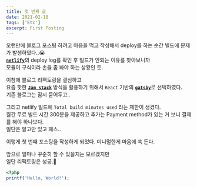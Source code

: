 ```yaml
---
title: 첫 번째 글
date: 2021-02-18
tags: ['Etc']
excerpt: First Posting
---
```


오랜만에 블로그 포스팅 하려고 마음을 먹고 작성해서 deploy를 하는 순간 빌드에 문제가 발생하였다..😭  
[**`netlify`**](https://www.netlify.com/)의 deploy log를 확인 후 빌드가 안되는 이유를 찾아보니까  
모듈이 구식이라 손을 좀 봐야 하는 상황인 듯.

이참에 블로그 리팩토링을 결심하고  
요즘 핫한 [**`Jam stack`**](https://jamstack.org/) 방식을 활용하기 위해서 `React` 기반의 [**`gatsby`**](https://www.gatsbyjs.com/)로 선택하였다.  
기존 블로그는 잠시 묻어두고..

그리고 netlify 빌드에 `Total build minutes used` 라는 제한이 생겼다.  
월간 무료 빌드 시간 300분을 제공하고 추가는 Payment method가 있는 거 보니 결제를 해야 하나보다.  
일단은 알고만 있고 패스..

이렇게 첫 번째 포스팅을 작성하게 되었다. 미니멀한게 마음에 쏙 든다.

앞으로 얼마나 꾸준히 할 수 있을지는 모르겠지만  
일단 리팩토링은 성공.🎉

```php
<?php
printf('Hello, World!');
```




